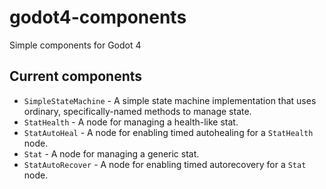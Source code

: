 # godot4-components

Simple components for Godot 4

## Current components

- `SimpleStateMachine` - A simple state machine implementation that uses ordinary, specifically-named methods to manage state.
- `StatHealth` - A node for managing a health-like stat.
- `StatAutoHeal` - A node for enabling timed autohealing for a `StatHealth` node.
- `Stat` - A node for managing a generic stat.
- `StatAutoRecover` - A node for enabling timed autorecovery for a `Stat` node.
